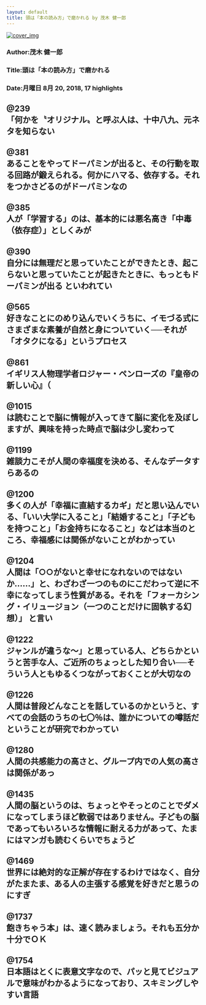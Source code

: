 ```yaml
---
layout: default
title: 頭は「本の読み方」で磨かれる by 茂木 健一郎
---
```


[![cover_img](http://images-jp.amazon.com/images/P/B010A50GZS.09.MZZZZZZZ.jpg)](https://www.amazon.co.jp/dp/B010A50GZS)  
### Author:茂木 健一郎  
### Title:頭は「本の読み方」で磨かれる  
### Date:月曜日 8月 20, 2018, 17 highlights
  
@239  
「何かを〝オリジナル〟と呼ぶ人は、十中八九、元ネタを知らない  
----
  
@381  
あることをやってドーパミンが出ると、その行動を取る回路が鍛えられる。何かにハマる、依存する。それをつかさどるのがドーパミンなの  
----
  
@385  
人が「学習する」のは、基本的には悪名高き「中毒（依存症）」としくみが  
----
  
@390  
自分には無理だと思っていたことができたとき、起こらないと思っていたことが起きたときに、もっともドーパミンが出る といわれてい  
----
  
@565  
好きなことにのめり込んでいくうちに、イモづる式にさまざまな素養が自然と身についていく──それが「オタクになる」というプロセス  
----
  
@861  
イギリス人物理学者ロジャー・ペンローズの『皇帝の新しい心』（  
----
  
@1015  
は読むことで脳に情報が入ってきて脳に変化を及ぼしますが、興味を持った時点で脳は少し変わって  
----
  
@1199  
雑談力こそが人間の幸福度を決める、そんなデータすらあるの  
----
  
@1200  
多くの人が「幸福に直結するカギ」だと思い込んでいる、「いい大学に入ること」「結婚すること」「子どもを持つこと」「お金持ちになること」などは本当のところ、幸福感には関係がないことがわかってい  
----
  
@1204  
人間は「○○がないと幸せになれないのではないか……」と、わざわざ一つのものにこだわって逆に不幸になってしまう性質がある。それを「フォーカシング・イリュージョン（一つのことだけに固執する幻想）」 と言い  
----
  
@1222  
ジャンルが違うな〜」と思っている人、どちらかというと苦手な人、ご近所のちょっとした知り合い──そういう人ともゆるくつながっておくことが大切なの  
----
  
@1226  
人間は普段どんなことを話しているのかというと、すべての会話のうちの七〇％は、誰かについての噂話だということが研究でわかってい  
----
  
@1280  
人間の共感能力の高さと、グループ内での人気の高さは関係があっ  
----
  
@1435  
人間の脳というのは、ちょっとやそっとのことでダメになってしまうほど軟弱ではありません。子どもの脳であってもいろいろな情報に耐える力があって、たまにはマンガも読むくらいでちょうど  
----
  
@1469  
世界には絶対的な正解が存在するわけではなく、自分がたまたま、ある人の主張する感覚を好きだと思うのにすぎ  
----
  
@1737  
飽きちゃう本」は、速く読みましょう。それも五分か十分でＯＫ  
----
  
@1754  
日本語はとくに表意文字なので、パッと見てビジュアルで意味がわかるようになっており、スキミングしやすい言語  
----
